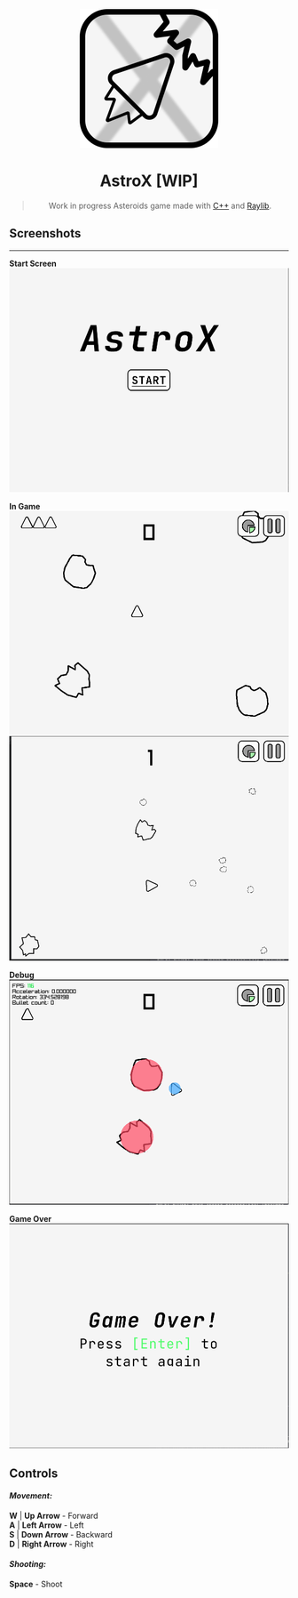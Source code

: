 <div align="center">

<img src="assets/AstroX-logo.png" height=250 with=250 />

# AstroX [WIP]

> Work in progress Asteroids game made with [C++](https://en.wikipedia.org/wiki/C%2B%2B) and [Raylib](https://www.raylib.com/).

</div>

## Screenshots
---
**Start Screen**
![](assets/screenshots/startscreen.png)

**In Game**
![](assets/screenshots/in-game.png)
![](assets/screenshots/in-game-2.png)

**Debug**
![](assets/screenshots/debug.png)

**Game Over**
![](assets/screenshots/game_over.png)


## Controls

#### ***Movement:***

**W** | **Up Arrow** - Forward \
**A** | **Left Arrow** - Left \
**S** | **Down Arrow** - Backward \
**D** | **Right Arrow** - Right

#### ***Shooting:***

**Space** - Shoot